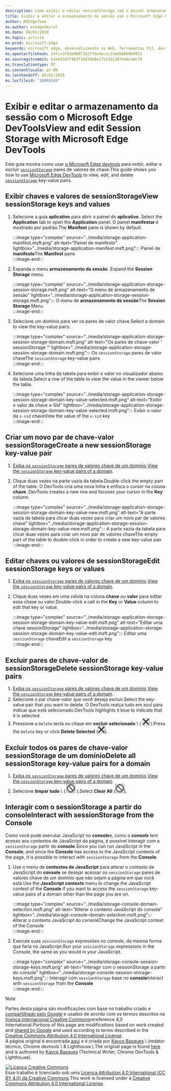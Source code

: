 ```yaml
---
description: Como exibir e editar sessionStorage com o painel armazenamento da sessão e o console.
title: Exibir e editar o armazenamento da sessão com o Microsoft Edge DevTools
author: MSEdgeTeam
ms.author: msedgedevrel
ms.date: 09/01/2020
ms.topic: article
ms.prod: microsoft-edge
keywords: microsoft edge, desenvolvimento na Web, ferramentas F12, devtools
ms.openlocfilehash: 24fca3fd3a068f3b2ffbe4ec1c23e6b80b968953
ms.sourcegitcommit: 63e6d34ff483f3b419a0e271a3513874e6ce6c79
ms.translationtype: MT
ms.contentlocale: pt-BR
ms.lasthandoff: 09/02/2020
ms.locfileid: "10993545"
---
```

<!-- Copyright Kayce Basques 

   Licensed under the Apache License, Version 2.0 (the "License");
   you may not use this file except in compliance with the License.
   You may obtain a copy of the License at

       https://www.apache.org/licenses/LICENSE-2.0

   Unless required by applicable law or agreed to in writing, software
   distributed under the License is distributed on an "AS IS" BASIS,
   WITHOUT WARRANTIES OR CONDITIONS OF ANY KIND, either express or implied.
   See the License for the specific language governing permissions and
   limitations under the License.  -->





# <span data-ttu-id="05d56-104">Exibir e editar o armazenamento da sessão com o Microsoft Edge DevTools</span><span class="sxs-lookup"><span data-stu-id="05d56-104">View and edit Session Storage with Microsoft Edge DevTools</span></span>   

  

<span data-ttu-id="05d56-105">Este guia mostra como usar [o Microsoft Edge devtools][MicrosoftEdgeDevTools] para exibir, editar e excluir [`sessionStorage`][MDNSessionStorage] pares de valores de chave.</span><span class="sxs-lookup"><span data-stu-id="05d56-105">This guide shows you how to use [Microsoft Edge DevTools][MicrosoftEdgeDevTools] to view, edit, and delete [`sessionStorage`][MDNSessionStorage] key-value pairs.</span></span>  

## <span data-ttu-id="05d56-106">Exibir chaves e valores de sessionStorage</span><span class="sxs-lookup"><span data-stu-id="05d56-106">View sessionStorage keys and values</span></span>   

1.  <span data-ttu-id="05d56-107">Selecione a guia **aplicativo** para abrir o painel do **aplicativo** .</span><span class="sxs-lookup"><span data-stu-id="05d56-107">Select the **Application** tab to open the **Application** panel.</span></span>  <span data-ttu-id="05d56-108">O painel **manifestar** é mostrado por padrão.</span><span class="sxs-lookup"><span data-stu-id="05d56-108">The **Manifest** pane is shown by default.</span></span>  
    
    :::image type="complex" source="../media/storage-application-manifest.msft.png" alt-text="Painel de manifesto" lightbox="../media/storage-application-manifest.msft.png":::
       <span data-ttu-id="05d56-110">Painel de **manifesto**</span><span class="sxs-lookup"><span data-stu-id="05d56-110">The **Manifest** pane</span></span>  
    :::image-end:::  
    
1.  <span data-ttu-id="05d56-111">Expanda o menu **armazenamento da sessão** .</span><span class="sxs-lookup"><span data-stu-id="05d56-111">Expand the **Session Storage** menu.</span></span>  
    
    :::image type="complex" source="../media/storage-application-storage-session-storage.msft.png" alt-text="O menu de armazenamento de sessão" lightbox="../media/storage-application-storage-session-storage.msft.png":::
       <span data-ttu-id="05d56-113">O menu de **armazenamento de sessão**</span><span class="sxs-lookup"><span data-stu-id="05d56-113">The **Session Storage** Menu</span></span>  
    :::image-end:::  
    
1.  <span data-ttu-id="05d56-114">Selecione um domínio para ver os pares de valor chave.</span><span class="sxs-lookup"><span data-stu-id="05d56-114">Select a domain to view the key-value pairs.</span></span>  
    
    :::image type="complex" source="../media/storage-application-storage-session-storage-domain.msft.png" alt-text="Os pares de chave-valor ' sessionStorage '" lightbox="../media/storage-application-storage-session-storage-domain.msft.png":::
       <span data-ttu-id="05d56-116">Os `sessionStorage` pares de valor chave</span><span class="sxs-lookup"><span data-stu-id="05d56-116">The `sessionStorage` key-value pairs</span></span>  
    :::image-end:::  
    
1.  <span data-ttu-id="05d56-117">Selecione uma linha da tabela para exibir o valor no visualizador abaixo da tabela.</span><span class="sxs-lookup"><span data-stu-id="05d56-117">Select a row of the table to view the value in the viewer below the table.</span></span>  
    
    :::image type="complex" source="../media/storage-application-storage-session-storage-domain-key-value-selected.msft.png" alt-text="Exibir o valor da chave x-Sid" lightbox="../media/storage-application-storage-session-storage-domain-key-value-selected.msft.png":::
       <span data-ttu-id="05d56-119">Exibir o valor da `x-sid` chave</span><span class="sxs-lookup"><span data-stu-id="05d56-119">View the value of the `x-sid` key</span></span>  
    :::image-end:::  
    
## <span data-ttu-id="05d56-120">Criar um novo par de chave-valor sessionStorage</span><span class="sxs-lookup"><span data-stu-id="05d56-120">Create a new sessionStorage key-value pair</span></span>   

1.  <span data-ttu-id="05d56-121">[Exiba os `sessionStorage` pares de valores chave de um domínio](#view-sessionstorage-keys-and-values).</span><span class="sxs-lookup"><span data-stu-id="05d56-121">[View the `sessionStorage` key-value pairs of a domain](#view-sessionstorage-keys-and-values).</span></span>  
1.  <span data-ttu-id="05d56-122">Clique duas vezes na parte vazia da tabela.</span><span class="sxs-lookup"><span data-stu-id="05d56-122">Double-click the empty part of the table.</span></span>  <span data-ttu-id="05d56-123">O DevTools cria uma nova linha e enfoca o cursor na coluna **chave** .</span><span class="sxs-lookup"><span data-stu-id="05d56-123">DevTools creates a new row and focuses your cursor in the **Key** column.</span></span>  
    
    :::image type="complex" source="../media/storage-application-storage-session-storage-domain-key-value-new.msft.png" alt-text="A parte vazia da tabela para clicar duas vezes para criar um novo par de valores chave" lightbox="../media/storage-application-storage-session-storage-domain-key-value-new.msft.png":::
       <span data-ttu-id="05d56-125">A parte vazia da tabela para clicar duas vezes para criar um novo par de valores chave</span><span class="sxs-lookup"><span data-stu-id="05d56-125">The empty part of the table to double-click in order to create a new key-value pair</span></span>  
    :::image-end:::  
    
## <span data-ttu-id="05d56-126">Editar chaves ou valores de sessionStorage</span><span class="sxs-lookup"><span data-stu-id="05d56-126">Edit sessionStorage keys or values</span></span>   

1.  <span data-ttu-id="05d56-127">[Exiba os `sessionStorage` pares de valores chave de um domínio](#view-sessionstorage-keys-and-values).</span><span class="sxs-lookup"><span data-stu-id="05d56-127">[View the `sessionStorage` key-value pairs of a domain](#view-sessionstorage-keys-and-values).</span></span>  
1.  <span data-ttu-id="05d56-128">Clique duas vezes em uma célula na coluna **chave** ou **valor** para editar essa chave ou valor.</span><span class="sxs-lookup"><span data-stu-id="05d56-128">Double-click a cell in the **Key** or **Value** column to edit that key or value.</span></span>  
    
    :::image type="complex" source="../media/storage-application-storage-session-storage-domain-key-value-edit.msft.png" alt-text="Editar uma chave sessionStorage" lightbox="../media/storage-application-storage-session-storage-domain-key-value-edit.msft.png":::
       <span data-ttu-id="05d56-130">Editar uma `sessionStorage` chave</span><span class="sxs-lookup"><span data-stu-id="05d56-130">Edit a `sessionStorage` key</span></span>  
    :::image-end:::  
    
## <span data-ttu-id="05d56-131">Excluir pares de chave-valor de sessionStorage</span><span class="sxs-lookup"><span data-stu-id="05d56-131">Delete sessionStorage key-value pairs</span></span>   

1.  <span data-ttu-id="05d56-132">[Exiba os `sessionStorage` pares de valores chave de um domínio](#view-sessionstorage-keys-and-values).</span><span class="sxs-lookup"><span data-stu-id="05d56-132">[View the `sessionStorage` key-value pairs of a domain](#view-sessionstorage-keys-and-values).</span></span>  
1.  <span data-ttu-id="05d56-133">Selecione o par chave-valor que você deseja excluir.</span><span class="sxs-lookup"><span data-stu-id="05d56-133">Select the key-value pair that you want to delete.</span></span>  <span data-ttu-id="05d56-134">O DevTools realça tudo em azul para indicar que está selecionado.</span><span class="sxs-lookup"><span data-stu-id="05d56-134">DevTools highlights it blue to indicate that it is selected.</span></span>  
1.  <span data-ttu-id="05d56-135">Pressione a `Delete` tecla ou clique em **excluir selecionado** \ ( ![ excluir selecionado ][ImageDeleteIcon] \).</span><span class="sxs-lookup"><span data-stu-id="05d56-135">Press the `Delete` key or click **Delete Selected** \(![Delete Selected][ImageDeleteIcon]\).</span></span>  
    
## <span data-ttu-id="05d56-136">Excluir todos os pares de chave-valor sessionStorage de um domínio</span><span class="sxs-lookup"><span data-stu-id="05d56-136">Delete all sessionStorage key-value pairs for a domain</span></span>   

1.  <span data-ttu-id="05d56-137">[Exiba os `sessionStorage` pares de valores chave de um domínio](#view-sessionstorage-keys-and-values).</span><span class="sxs-lookup"><span data-stu-id="05d56-137">[View the `sessionStorage` key-value pairs of a domain](#view-sessionstorage-keys-and-values).</span></span>  
1.  <span data-ttu-id="05d56-138">Selecione **limpar tudo** \ ( ![ limpar tudo ][ImageClearIcon] \).</span><span class="sxs-lookup"><span data-stu-id="05d56-138">Select **Clear All** \(![Clear All][ImageClearIcon]\).</span></span>  
    
## <span data-ttu-id="05d56-139">Interagir com o sessionStorage a partir do console</span><span class="sxs-lookup"><span data-stu-id="05d56-139">Interact with sessionStorage from the Console</span></span>   

<span data-ttu-id="05d56-140">Como você pode executar JavaScript no **console**e, como o **console** tem acesso aos contextos de JavaScript da página, é possível interagir com a `sessionStorage` partir do **console**.</span><span class="sxs-lookup"><span data-stu-id="05d56-140">Since you can run JavaScript in the **Console**, and since the **Console** has access to the JavaScript contexts of the page, it is possible to interact with `sessionStorage` from the **Console**.</span></span>  

1.  <span data-ttu-id="05d56-141">Use o menu de **contextos de JavaScript** para alterar o contexto de JavaScript do **console** se desejar acessar os `sessionStorage` pares de valores chave de um domínio que não sejam a página em que você está.</span><span class="sxs-lookup"><span data-stu-id="05d56-141">Use the **JavaScript contexts** menu to change the JavaScript context of the **Console** if you want to access the `sessionStorage` key-value pairs of a domain other than the page you are on.</span></span>  
    
    :::image type="complex" source="../media/storage-console-domain-selection.msft.png" alt-text="Alterar o contexto JavaScript do console" lightbox="../media/storage-console-domain-selection.msft.png":::
       <span data-ttu-id="05d56-143">Alterar o contexto JavaScript do console</span><span class="sxs-lookup"><span data-stu-id="05d56-143">Change the JavaScript context of the Console</span></span>  
    :::image-end:::  
    
1.  <span data-ttu-id="05d56-144">Execute suas `sessionStorage` expressões no console, da mesma forma que faria no JavaScript.</span><span class="sxs-lookup"><span data-stu-id="05d56-144">Run your `sessionStorage` expressions in the Console, the same as you would in your JavaScript.</span></span>  
    
    :::image type="complex" source="../media/storage-console-session-storage-keys.msft.png" alt-text="Interagir com o sessionStorage a partir do console" lightbox="../media/storage-console-session-storage-keys.msft.png":::
       <span data-ttu-id="05d56-146">Interagir com `sessionStorage` base no **console**</span><span class="sxs-lookup"><span data-stu-id="05d56-146">Interact with `sessionStorage` from the **Console**</span></span>  
    :::image-end:::  
    
<!--  
   

  
-->  

<!-- image links -->  

[ImageClearIcon]: ../media/clear-icon.msft.png  
[ImageDeleteIcon]: ../media/delete-icon.msft.png  

<!-- links -->  

[MicrosoftEdgeDevTools]: ../../devtools-guide-chromium.md "Ferramentas de desenvolvedor do Microsoft Edge (Chromium) | Documentos da Microsoft"  

[MDNSessionStorage]: https://developer.mozilla.org/docs/Web/API/Window/sessionStorage "Window. sessionStorage | MDN"  

> [!NOTE]
> <span data-ttu-id="05d56-149">Partes desta página são modificações com base no trabalho criado e [compartilhado pelo Google][GoogleSitePolicies] e usados de acordo com os termos descritos na [licença internacional Creative Commons][CCA4IL]rereference 4,0 International.</span><span class="sxs-lookup"><span data-stu-id="05d56-149">Portions of this page are modifications based on work created and [shared by Google][GoogleSitePolicies] and used according to terms described in the [Creative Commons Attribution 4.0 International License][CCA4IL].</span></span>  
> <span data-ttu-id="05d56-150">A página original é encontrada [aqui](https://developers.google.com/web/tools/chrome-devtools/storage/sessionstorage) e é criada por [Kayce Basques][KayceBasques] \ (redator técnico, Chrome devtools \ & Lighthouse \).</span><span class="sxs-lookup"><span data-stu-id="05d56-150">The original page is found [here](https://developers.google.com/web/tools/chrome-devtools/storage/sessionstorage) and is authored by [Kayce Basques][KayceBasques] \(Technical Writer, Chrome DevTools \& Lighthouse\).</span></span>  

[![Licença Creative Commons][CCby4Image]][CCA4IL]  
<span data-ttu-id="05d56-152">Esse trabalho é licenciado sob uma [Licença Attribution 4.0 International (CC BY 4.0) da Creative Commons][CCA4IL].</span><span class="sxs-lookup"><span data-stu-id="05d56-152">This work is licensed under a [Creative Commons Attribution 4.0 International License][CCA4IL].</span></span>  

[CCA4IL]: https://creativecommons.org/licenses/by/4.0  
[CCby4Image]: https://i.creativecommons.org/l/by/4.0/88x31.png  
[GoogleSitePolicies]: https://developers.google.com/terms/site-policies  
[KayceBasques]: https://developers.google.com/web/resources/contributors/kaycebasques  
